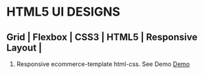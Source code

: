 # HTML5 UI DESIGNS

## Grid | Flexbox | CSS3 | HTML5 | Responsive Layout | 

1. Responsive ecommerce-template html-css. See Demo [Demo](https://a-kiwams.github.io/responsive-ecommerce-template-html-css/)
